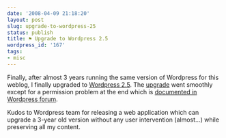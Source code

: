 ```yaml
---
date: '2008-04-09 21:18:20'
layout: post
slug: upgrade-to-wordpress-25
status: publish
title: ⚑ Upgrade to Wordpress 2.5
wordpress_id: '167'
tags:
- misc
---
```


Finally, after almost 3 years running the same version of Wordpress for this weblog, I finally upgraded to [Wordpress 2.5][wordpress].
The [upgrade][wp-upgrade] went smoothly except for a permission problem at the end which is [documented in Wordpress forum][permission-topic].

Kudos to Wordpress team for releasing a web application which can upgrade a 3-year old version without any user intervention (almost...) while preserving all my content.

[wordpress]: http://wordpress.org
[wp-upgrade]: http://codex.wordpress.org/Upgrading_WordPress
[permission-topic]: http://wordpress.org/support/topic/160197

